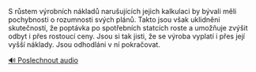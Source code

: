 
S růstem výrobních nákladů narušujících jejich kalkulaci by bývali měli pochybnosti o rozumnosti svých plánů. Takto jsou však uklidněni skutečností, že poptávka po spotřebních statcích roste a umožňuje zvýšit odbyt i přes rostoucí ceny. Jsou si tak jisti, že se výroba vyplatí i přes její vyšší náklady. Jsou odhodláni v ní pokračovat.

[🔊 Poslechnout audio](/data/7-paragraphs/audio/chapter_100/para_003-S-rstem-vrobnch-nklad-naruujcch-jejich-kal.mp3)
